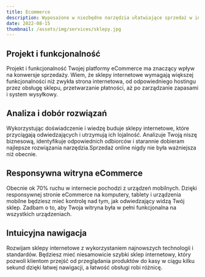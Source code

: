 ```yaml
---
title: Ecommerce
description: Wyposażone w niezbędne narzędzia ułatwiające sprzedaż w internecie. Narzędzia analityczne, płatności online i integracje.
date: 2022-08-15
thumbnail: /assets/img/services/sklepy.jpg
---
```


## Projekt i funkcjonalność

Projekt i funkcjonalność Twojej platformy eCommerce ma znaczący wpływ na konwersje sprzedaży. Wiem, że sklepy internetowe wymagają większej funkcjonalności niż zwykła strona internetowa, od odpowiedniego hostingu przez obsługę sklepu, przetwarzanie płatności, aż po zarządzanie zapasami i system wysyłkowy.

## Analiza i dobór rozwiązań

Wykorzystując doświadczenie i wiedzę buduje sklepy internetowe, które przyciągają odwiedzających i utrzymują ich lojalność. Analizuje Twoją niszę biznesową, identyfikuje odpowiednich odbiorców i starannie dobieram najlepsze rozwiązania narzędzia.Sprzedaż online nigdy nie była ważniejsza niż obecnie. 

## Responsywna witryna eCommerce

Obecnie ok 70% ruchu w internecie pochodzi z urządzeń mobilnych. Dzięki responsywnej stronie eCommerce na komputery, tablety i urządzenia mobilne będziesz mieć kontrolę nad tym, jak odwiedzający widzą Twój sklep. Zadbam o to, aby Twoja witryna była w pełni funkcjonalna na wszystkich urządzeniach.

## Intuicyjna nawigacja

Rozwijam sklepy internetowe z wykorzystaniem najnowszych technologii i standardów. Będziesz mieć niesamowicie szybki sklep internetowy, który pozwoli klientom przejść od przeglądania produktów do kasy w ciągu kilku sekund dzięki łatwej nawigacji, a łatwość obsługi robi różnicę.
